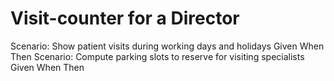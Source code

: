 # Visit-counter for a Director
Scenario: Show patient visits during working days and holidays
  Given
  When
  Then
Scenario: Compute parking slots to reserve for visiting specialists
  Given
  When
  Then
  
  
